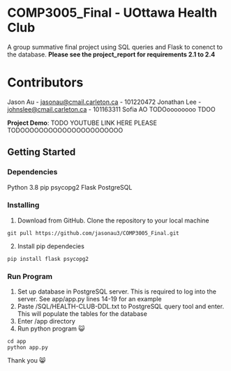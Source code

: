 # COMP3005_Final - UOttawa Health Club
A group summative final project using SQL queries and Flask to conenct to the database. **Please see the project_report for requirements 2.1 to 2.4**

# Contributors
Jason Au - jasonau@cmail.carleton.ca - 101220472
Jonathan Lee - johnslee@cmail.carleton.ca - 101163311
Sofia AO TODOoooooooo TDOO

**Project Demo**: TODO YOUTUBE LINK HERE PLEASE TODOOOOOOOOOOOOOOOOOOOOOO

## Getting Started
### Dependencies
Python 3.8
pip
psycopg2
Flask
PostgreSQL

### Installing
1. Download from GitHub. Clone the repository to your local machine
```
git pull https://github.com/jasonau3/COMP3005_Final.git
```
2. Install pip dependecies 
```
pip install flask psycopg2
```

### Run Program
1. Set up database in PostgreSQL server. This is required to log into the server. See app/app.py lines 14-19 for an example
2. Paste /SQL/HEALTH-CLUB-DDL.txt to PostgreSQL query tool and enter. This will populate the tables for the database
3. Enter /app directory
4. Run python program 😺
```
cd app
python app.py
```

Thank you 😸
